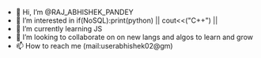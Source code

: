 - 👋 Hi, I’m @RAJ_ABHISHEK_PANDEY
- 👀 I’m interested in if(NoSQL):print(python) || cout<<("C++") ||
- 🌱 I’m currently learning JS
- 💞️ I’m looking to collaborate on on new langs and algos to learn and grow
- 📫 How to reach me (mail:userabhishek02@gm)

<!---
R4j-4bhshek/R4j-4bhshek is a ✨ special ✨ repository because its `README.md` (this file) appears on your GitHub profile.
You can click the Preview link to take a look at your changes.
--->
